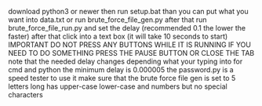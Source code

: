 download python3 or newer then run setup.bat
than you can put what you want into data.txt or run brute_force_file_gen.py
after that run brute_force_file_run.py and set the delay (recommended 0.1 the lower the faster) after that click into a text box (it will take 10 seconds to start) 
IMPORTANT DO NOT PRESS ANY BUTTONS WHILE IT IS RUNNING IF YOU NEED TO DO SOMETHING PRESS THE PAUSE BUTTON OR CLOSE THE TAB
note that the needed delay changes depending what your typing into
for cmd and python the minimum delay is 0.000005 
the password.py is a speed tester to use it make sure that the brute force file gen is set to 5 letters long has upper-case lower-case and numbers but no special characters 
